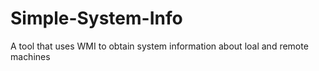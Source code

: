 # Simple-System-Info
A tool that uses WMI to obtain system information about loal and remote machines
